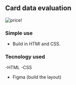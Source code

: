 ## Card data evaluation

![price!](assets/priceging.gif)


### Simple use
- Build in HTMl and CSS.

### Tecnology used
-HTML
-CSS
- Figma (build the layout)